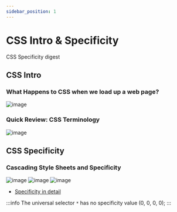 ```yaml
---
sidebar_position: 1
---
```


# CSS Intro & Specificity

CSS Specificity digest

## CSS Intro

### What Happens to CSS when we load up a web page?
![image](https://github.com/actionanand/wiki/assets/46064269/ae077af4-f713-4292-a0b2-3d586c7e7d05)

### Quick Review: CSS Terminology
![image](https://github.com/actionanand/wiki/assets/46064269/417f1425-7ca8-4038-b591-903ff5e84b0b)

## CSS Specificity

### Cascading Style Sheets and Specificity

![image](https://github.com/actionanand/wiki/assets/46064269/3588fa28-e00e-4d5e-8766-1b2259d2c140)
![image](https://github.com/actionanand/wiki/assets/46064269/dec1de55-d85f-4ea9-b11b-8725d19902c1)
![image](https://github.com/actionanand/css-uhost/assets/46064269/73fe75ef-1b50-40f4-af07-ef5a1c9f4e5c)

* [Specificity in detail](https://web.dev/learn/css/specificity)

:::info
The universal selector `*` has no specificity value (0, 0, 0, 0);
:::
